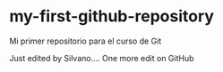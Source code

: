 # my-first-github-repository
Mi primer repositorio para el curso de Git

Just edited by Silvano.... One more edit on GitHub
